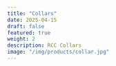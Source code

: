 ```yaml
---
title: "Collars"
date: 2025-04-15 
draft: false
featured: true
weight: 2
description: RCC Collars
image: "/img/products/collar.jpg"
---
```


